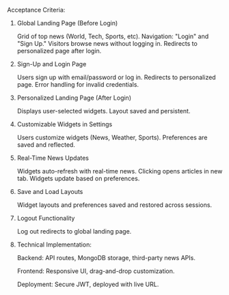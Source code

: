 Acceptance Criteria:

1. Global Landing Page (Before Login)

    Grid of top news (World, Tech, Sports, etc).
    Navigation: "Login" and "Sign Up."
    Visitors browse news without logging in.
    Redirects to personalized page after login.

2. Sign-Up and Login Page

    Users sign up with email/password or log in.
    Redirects to personalized page.
    Error handling for invalid credentials.

3. Personalized Landing Page (After Login)

    Displays user-selected widgets.
    Layout saved and persistent.

4. Customizable Widgets in Settings

    Users customize widgets (News, Weather, Sports).
    Preferences are saved and reflected.

5. Real-Time News Updates

    Widgets auto-refresh with real-time news.
    Clicking opens articles in new tab.
    Widgets update based on preferences.

6. Save and Load Layouts

    Widget layouts and preferences saved and restored across sessions.

7. Logout Functionality

    Log out redirects to global landing page.

8. Technical Implementation:

    Backend: API routes, MongoDB storage, third-party news APIs.

    Frontend: Responsive UI, drag-and-drop customization.

    Deployment: Secure JWT, deployed with live URL.